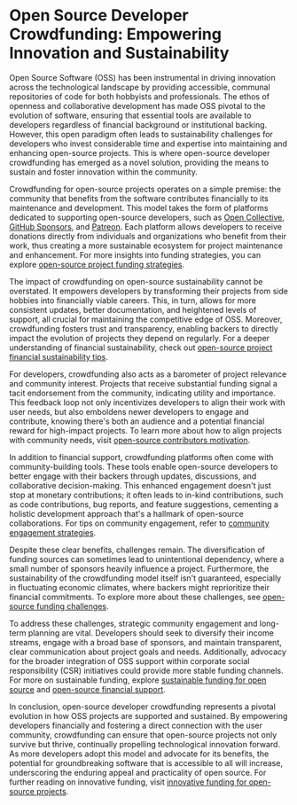 # Open Source Developer Crowdfunding: Empowering Innovation and Sustainability

Open Source Software (OSS) has been instrumental in driving innovation across the technological landscape by providing accessible, communal repositories of code for both hobbyists and professionals. The ethos of openness and collaborative development has made OSS pivotal to the evolution of software, ensuring that essential tools are available to developers regardless of financial background or institutional backing. However, this open paradigm often leads to sustainability challenges for developers who invest considerable time and expertise into maintaining and enhancing open-source projects. This is where open-source developer crowdfunding has emerged as a novel solution, providing the means to sustain and foster innovation within the community.

Crowdfunding for open-source projects operates on a simple premise: the community that benefits from the software contributes financially to its maintenance and development. This model takes the form of platforms dedicated to supporting open-source developers, such as [Open Collective](https://opencollective.com/), [GitHub Sponsors](https://github.com/sponsors), and [Patreon](https://www.patreon.com/). Each platform allows developers to receive donations directly from individuals and organizations who benefit from their work, thus creating a more sustainable ecosystem for project maintenance and enhancement. For more insights into funding strategies, you can explore [open-source project funding strategies](https://www.license-token.com/wiki/open-source-project-funding-strategies).

The impact of crowdfunding on open-source sustainability cannot be overstated. It empowers developers by transforming their projects from side hobbies into financially viable careers. This, in turn, allows for more consistent updates, better documentation, and heightened levels of support, all crucial for maintaining the competitive edge of OSS. Moreover, crowdfunding fosters trust and transparency, enabling backers to directly impact the evolution of projects they depend on regularly. For a deeper understanding of financial sustainability, check out [open-source project financial sustainability tips](https://www.license-token.com/wiki/open-source-project-financial-sustainability-tips).

For developers, crowdfunding also acts as a barometer of project relevance and community interest. Projects that receive substantial funding signal a tacit endorsement from the community, indicating utility and importance. This feedback loop not only incentivizes developers to align their work with user needs, but also emboldens newer developers to engage and contribute, knowing there's both an audience and a potential financial reward for high-impact projects. To learn more about how to align projects with community needs, visit [open-source contributors motivation](https://www.license-token.com/wiki/open-source-contributors-motivation).

In addition to financial support, crowdfunding platforms often come with community-building tools. These tools enable open-source developers to better engage with their backers through updates, discussions, and collaborative decision-making. This enhanced engagement doesn't just stop at monetary contributions; it often leads to in-kind contributions, such as code contributions, bug reports, and feature suggestions, cementing a holistic development approach that's a hallmark of open-source collaborations. For tips on community engagement, refer to [community engagement strategies](https://www.license-token.com/wiki/community-engagement-strategies).

Despite these clear benefits, challenges remain. The diversification of funding sources can sometimes lead to unintentional dependency, where a small number of sponsors heavily influence a project. Furthermore, the sustainability of the crowdfunding model itself isn't guaranteed, especially in fluctuating economic climates, where backers might reprioritize their financial commitments. To explore more about these challenges, see [open-source funding challenges](https://www.license-token.com/wiki/open-source-funding-challenges).

To address these challenges, strategic community engagement and long-term planning are vital. Developers should seek to diversify their income streams, engage with a broad base of sponsors, and maintain transparent, clear communication about project goals and needs. Additionally, advocacy for the broader integration of OSS support within corporate social responsibility (CSR) initiatives could provide more stable funding channels. For more on sustainable funding, explore [sustainable funding for open source](https://www.license-token.com/wiki/sustainable-funding-for-open-source) and [open-source financial support](https://www.license-token.com/wiki/open-source-financial-support).

In conclusion, open-source developer crowdfunding represents a pivotal evolution in how OSS projects are supported and sustained. By empowering developers financially and fostering a direct connection with the user community, crowdfunding can ensure that open-source projects not only survive but thrive, continually propelling technological innovation forward. As more developers adopt this model and advocate for its benefits, the potential for groundbreaking software that is accessible to all will increase, underscoring the enduring appeal and practicality of open source. For further reading on innovative funding, visit [innovative funding for open-source projects](https://www.license-token.com/wiki/innovative-funding-for-open-source-projects).